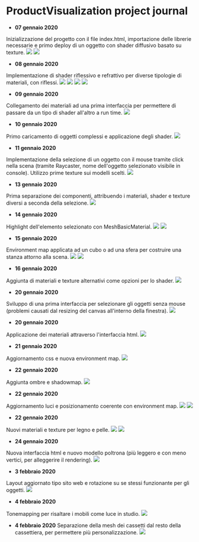 # ProductVisualization project journal

* **07 gennaio 2020**

Inizializzazione del progetto con il file index.html, importazione delle librerie necessarie e primo deploy di un oggetto con shader diffusivo basato su texture.
![](report/03.png)
![](report/02.png)

* **08 gennaio 2020**

Implementazione di shader riflessivo e refrattivo per diverse tipologie di materiali, con riflessi.
![](report/06.png)
![](report/04.png)
![](report/07.png)
![](report/09.png)

* **09 gennaio 2020**

Collegamento dei materiali ad una prima interfaccia per permettere di passare da un tipo di shader all'altro a run time.
![](report/10.png)

* **10 gennaio 2020**

Primo caricamento di oggetti complessi e applicazione degli shader.
![](report/11.png)

* **11 gennaio 2020**

Implementazione della selezione di un oggetto con il mouse tramite click nella scena (tramite Raycaster, nome dell'oggetto selezionato visibile in console). Utilizzo prime texture sui modelli scelti.
![](report/12.png)

* **13 gennaio 2020**

Prima separazione dei componenti, attribuendo i materiali, shader e texture diversi a seconda della selezione.
![](report/13.png)

* **14 gennaio 2020**

Highlight dell'elemento selezionato con MeshBasicMaterial.
![](report/14.png)
![](report/15.png)

* **15 gennaio 2020**

Environment map applicata ad un cubo o ad una sfera per costruire una stanza attorno alla scena.
![](report/17.png)
![](report/18.png)

* **16 gennaio 2020**

Aggiunta di materiali e texture alternativi come opzioni per lo shader.
![](report/19.png)

* **20 gennaio 2020**

Sviluppo di una prima interfaccia per selezionare gli oggetti senza mouse (problemi causati dal resizing del canvas all'interno della finestra).
![](report/20.png)

* **20 gennaio 2020**

Applicazione dei materiali attraverso l'interfaccia html.
![](report/21.png)

* **21 gennaio 2020**

Aggiornamento css e nuova environment map.
![](report/23.png)

* **22 gennaio 2020**

Aggiunta ombre e shadowmap.
![](report/24.png)

* **22 gennaio 2020**

Aggiornamento luci e posizionamento coerente con environment map.
![](report/25.png)
![](report/25.png)

* **22 gennaio 2020**

Nuovi materiali e texture per legno e pelle.
![](report/27.png)
![](report/28.png)

* **24 gennaio 2020**

Nuova interfaccia html e nuovo modello poltrona (più leggero e con meno vertici, per alleggerire il rendering).
![](report/30.png)

* **3 febbraio 2020**

Layout aggiornato tipo sito web e rotazione su se stessi funzionante per gli oggetti.
![](report/31.png)

* **4 febbraio 2020**

Tonemapping per risaltare i mobili come luce in studio.
![](report/32.png)

* **4 febbraio 2020**
Separazione della mesh dei cassetti dal resto della cassettiera, per permettere più personalizzazione.
![](report/33.png)
